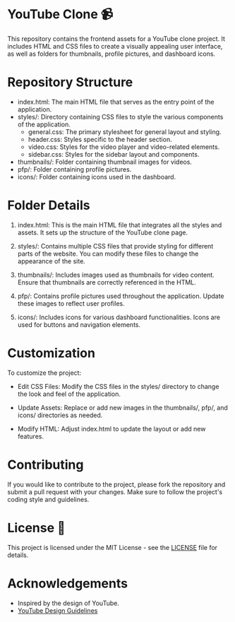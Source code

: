 # YouTube Clone 📹

This repository contains the frontend assets for a YouTube clone project. It includes HTML and CSS files to create a visually appealing user interface, as well as folders for thumbnails, profile pictures, and dashboard icons.

# Repository Structure

- index.html: The main HTML file that serves as the entry point of the application.
- styles/: Directory containing CSS files to style the various components of the application.
  - general.css: The primary stylesheet for general layout and styling.
  - header.css: Styles specific to the header section.
  - video.css: Styles for the video player and video-related elements.
  - sidebar.css: Styles for the sidebar layout and components.
- thumbnails/: Folder containing thumbnail images for videos.
- pfp/: Folder containing profile pictures.
- icons/: Folder containing icons used in the dashboard.

# Folder Details

1. index.html: This is the main HTML file that integrates all the styles and assets. It sets up the structure of the YouTube clone page.

2. styles/: Contains multiple CSS files that provide styling for different parts of the website. You can modify these files to change the appearance of the site.

3. thumbnails/: Includes images used as thumbnails for video content. Ensure that thumbnails are correctly referenced in the HTML.

4. pfp/: Contains profile pictures used throughout the application. Update these images to reflect user profiles.

5. icons/: Includes icons for various dashboard functionalities. Icons are used for buttons and navigation elements.

# Customization

To customize the project:

- Edit CSS Files: Modify the CSS files in the styles/ directory to change the look and feel of the application.

- Update Assets: Replace or add new images in the thumbnails/, pfp/, and icons/ directories as needed.

- Modify HTML: Adjust index.html to update the layout or add new features.

# Contributing

If you would like to contribute to the project, please fork the repository and submit a pull request with your changes. Make sure to follow the project's coding style and guidelines.

# License 📃

This project is licensed under the MIT License - see the [LICENSE](https://opensource.org/license/mit) file for details.

# Acknowledgements

- Inspired by the design of YouTube.
- [YouTube Design Guidelines](https://developers.google.com/youtube/terms/branding-guidelines)

